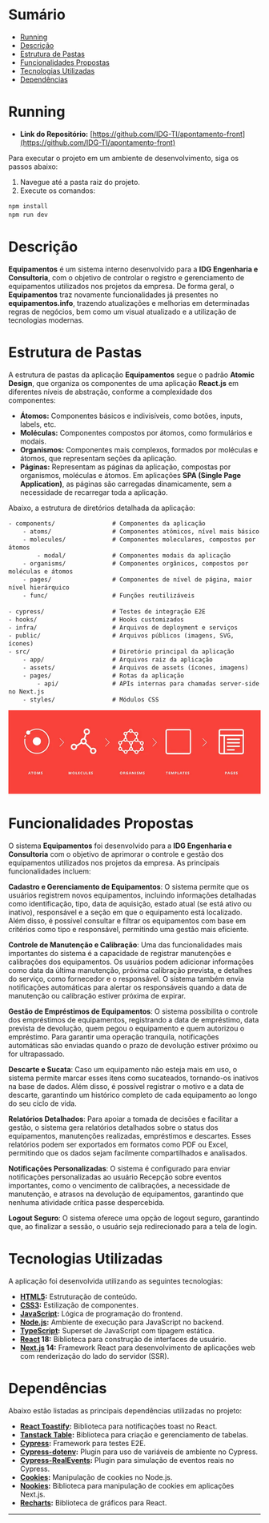 # Sumário

- [Running](#running)
- [Descrição](#descrição)
- [Estrutura de Pastas](#estrutura-de-pastas)
- [Funcionalidades Propostas](#funcionalidades-propostas)
- [Tecnologias Utilizadas](#tecnologias-utilizadas)
- [Dependências](#dependências)

# Running

- **Link do Repositório:** [https://github.com/IDG-TI/apontamento-front](https://github.com/IDG-TI/apontamento-front)

Para executar o projeto em um ambiente de desenvolvimento, siga os passos abaixo:

1. Navegue até a pasta raiz do projeto.
2. Execute os comandos:

```bash
npm install
npm run dev
```

# Descrição

**Equipamentos** é um sistema interno desenvolvido para a **IDG Engenharia e Consultoria**, com o objetivo de controlar o registro e gerenciamento de equipamentos utilizados nos projetos da empresa. De forma geral, o **Equipamentos** traz novamente funcionalidades já presentes no **equipamentos.info**, trazendo atualizações e melhorias em determinadas regras de negócios, bem como um visual atualizado e a utilização de tecnologias modernas.

# Estrutura de Pastas

A estrutura de pastas da aplicação **Equipamentos** segue o padrão **Atomic Design**, que organiza os componentes de uma aplicação **React.js** em diferentes níveis de abstração, conforme a complexidade dos componentes:

- **Átomos:** Componentes básicos e indivisíveis, como botões, inputs, labels, etc.
- **Moléculas:** Componentes compostos por átomos, como formulários e modais.
- **Organismos:** Componentes mais complexos, formados por moléculas e átomos, que representam seções da aplicação.
- **Páginas:** Representam as páginas da aplicação, compostas por organismos, moléculas e átomos. Em aplicações **SPA (Single Page Application)**, as páginas são carregadas dinamicamente, sem a necessidade de recarregar toda a aplicação.

Abaixo, a estrutura de diretórios detalhada da aplicação:

```
- components/                # Componentes da aplicação
    - atoms/                 # Componentes atômicos, nível mais básico
    - molecules/             # Componentes moleculares, compostos por átomos
        - modal/             # Componentes modais da aplicação
    - organisms/             # Componentes orgânicos, compostos por moléculas e átomos
    - pages/                 # Componentes de nível de página, maior nível hierárquico
    - func/                  # Funções reutilizáveis

- cypress/                   # Testes de integração E2E
- hooks/                     # Hooks customizados
- infra/                     # Arquivos de deployment e serviços
- public/                    # Arquivos públicos (imagens, SVG, ícones)
- src/                       # Diretório principal da aplicação
    - app/                   # Arquivos raiz da aplicação
    - assets/                # Arquivos de assets (ícones, imagens)
    - pages/                 # Rotas da aplicação
        - api/               # APIs internas para chamadas server-side no Next.js
    - styles/                # Módulos CSS
```

![atomic-design](public/atomic-design.png)

# Funcionalidades Propostas

O sistema **Equipamentos** foi desenvolvido para a **IDG Engenharia e Consultoria** com o objetivo de aprimorar o controle e gestão dos equipamentos utilizados nos projetos da empresa. As principais funcionalidades incluem:

**Cadastro e Gerenciamento de Equipamentos**: O sistema permite que os usuários registrem novos equipamentos, incluindo informações detalhadas como identificação, tipo, data de aquisição, estado atual (se está ativo ou inativo), responsável e a seção em que o equipamento está localizado. Além disso, é possível consultar e filtrar os equipamentos com base em critérios como tipo e responsável, permitindo uma gestão mais eficiente.

**Controle de Manutenção e Calibração**: Uma das funcionalidades mais importantes do sistema é a capacidade de registrar manutenções e calibrações dos equipamentos. Os usuários podem adicionar informações como data da última manutenção, próxima calibração prevista, e detalhes do serviço, como fornecedor e o responsável. O sistema também envia notificações automáticas para alertar os responsáveis quando a data de manutenção ou calibração estiver próxima de expirar.

**Gestão de Empréstimos de Equipamentos**: O sistema possibilita o controle dos empréstimos de equipamentos, registrando a data de empréstimo, data prevista de devolução, quem pegou o equipamento e quem autorizou o empréstimo. Para garantir uma operação tranquila, notificações automáticas são enviadas quando o prazo de devolução estiver próximo ou for ultrapassado.

**Descarte e Sucata**: Caso um equipamento não esteja mais em uso, o sistema permite marcar esses itens como sucateados, tornando-os inativos na base de dados. Além disso, é possível registrar o motivo e a data de descarte, garantindo um histórico completo de cada equipamento ao longo do seu ciclo de vida.

**Relatórios Detalhados**: Para apoiar a tomada de decisões e facilitar a gestão, o sistema gera relatórios detalhados sobre o status dos equipamentos, manutenções realizadas, empréstimos e descartes. Esses relatórios podem ser exportados em formatos como PDF ou Excel, permitindo que os dados sejam facilmente compartilhados e analisados.

**Notificações Personalizadas**: O sistema é configurado para enviar notificações personalizadas ao usuário Recepção sobre eventos importantes, como o vencimento de calibrações, a necessidade de manutenção, e atrasos na devolução de equipamentos, garantindo que nenhuma atividade crítica passe despercebida.

**Logout Seguro**: O sistema oferece uma opção de logout seguro, garantindo que, ao finalizar a sessão, o usuário seja redirecionado para a tela de login.

# Tecnologias Utilizadas

A aplicação foi desenvolvida utilizando as seguintes tecnologias:

- **[HTML5](https://developer.mozilla.org/pt-BR/docs/Web/HTML/HTML5):** Estruturação de conteúdo.
- **[CSS3](https://developer.mozilla.org/pt-BR/docs/Web/CSS):** Estilização de componentes.
- **[JavaScript](https://developer.mozilla.org/pt-BR/docs/Web/JavaScript):** Lógica de programação do frontend.
- **[Node.js](https://nodejs.org/en/):** Ambiente de execução para JavaScript no backend.
- **[TypeScript](https://www.typescriptlang.org/):** Superset de JavaScript com tipagem estática.
- **[React](https://pt-br.reactjs.org/) 18:** Biblioteca para construção de interfaces de usuário.
- **[Next.js](https://nextjs.org/) 14:** Framework React para desenvolvimento de aplicações web com renderização do lado do servidor (SSR).

# Dependências

Abaixo estão listadas as principais dependências utilizadas no projeto:

- **[React Toastify](https://fkhadra.github.io/react-toastify/introduction/):** Biblioteca para notificações toast no React.
- **[Tanstack Table](https://tanstack.com/table/v8):** Biblioteca para criação e gerenciamento de tabelas.
- **[Cypress](https://www.cypress.io/):** Framework para testes E2E.
- **[Cypress-dotenv](https://www.npmjs.com/package/cypress-dotenv):** Plugin para uso de variáveis de ambiente no Cypress.
- **[Cypress-RealEvents](https://www.npmjs.com/package/cypress-real-events):** Plugin para simulação de eventos reais no Cypress.
- **[Cookies](https://www.npmjs.com/package/cookies):** Manipulação de cookies no Node.js.
- **[Nookies](https://www.npmjs.com/package/nookies):** Biblioteca para manipulação de cookies em aplicações Next.js.
- **[Recharts](https://recharts.org/en-US/):** Biblioteca de gráficos para React.

---
